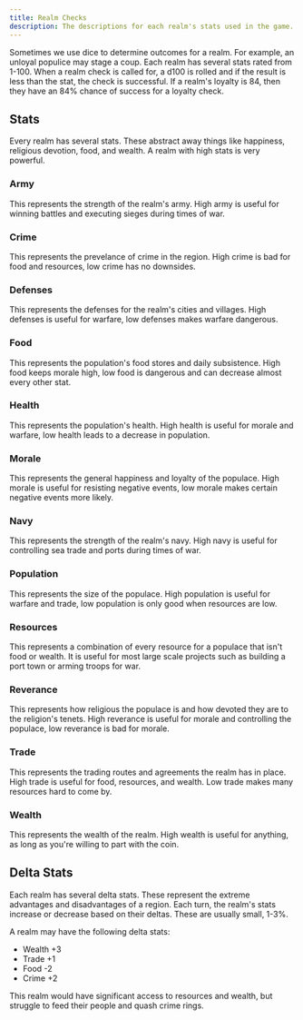 ```yaml
---
title: Realm Checks
description: The descriptions for each realm's stats used in the game.
---
```


Sometimes we use dice to determine outcomes for a realm. For example, an unloyal populice may stage a coup. Each realm has several stats rated from 1-100. When a realm check is called for, a d100 is rolled and if the result is less than the stat, the check is successful. If a realm's loyalty is 84, then they have an 84% chance of success for a loyalty check.

## Stats
Every realm has several stats. These abstract away things like happiness, religious devotion, food, and wealth. A realm with high stats is very powerful.

### Army
This represents the strength of the realm's army. High army is useful for winning battles and executing sieges during times of war.

### Crime
This represents the prevelance of crime in the region. High crime is bad for food and resources, low crime has no downsides.

### Defenses
This represents the defenses for the realm's cities and villages. High defenses is useful for warfare, low defenses makes warfare dangerous.

### Food
This represents the population's food stores and daily subsistence. High food keeps morale high, low food is dangerous and can decrease almost every other stat.

### Health
This represents the population's health. High health is useful for morale and warfare, low health leads to a decrease in population.

### Morale
This represents the general happiness and loyalty of the populace. High morale is useful for resisting negative events, low morale makes certain negative events more likely.

### Navy
This represents the strength of the realm's navy. High navy is useful for controlling sea trade and ports during times of war.

### Population
This represents the size of the populace. High population is useful for warfare and trade, low population is only good when resources are low.

### Resources
This represents a combination of every resource for a populace that isn't food or wealth. It is useful for most large scale projects such as building a port town or arming troops for war.

### Reverance
This represents how religious the populace is and how devoted they are to the religion's tenets. High reverance is useful for morale and controlling the populace, low reverance is bad for morale.

### Trade
This represents the trading routes and agreements the realm has in place. High trade is useful for food, resources, and wealth. Low trade makes many resources hard to come by.

### Wealth
This represents the wealth of the realm. High wealth is useful for anything, as long as you're willing to part with the coin.

## Delta Stats
Each realm has several delta stats. These represent the extreme advantages and disadvantages of a region. Each turn, the realm's stats increase or decrease based on their deltas. These are usually small, 1-3%.

A realm may have the following delta stats:
- Wealth +3
- Trade +1
- Food -2
- Crime +2

This realm would have significant access to resources and wealth, but struggle to feed their people and quash crime rings.